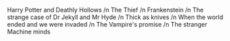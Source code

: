 Harry Potter and Deathly Hollows /n
The Thief /n
Frankenstein /n
The strange case of Dr Jekyll and Mr Hyde /n
Thick as knives /n
When the world ended and we were invaded /n
The Vampire's promise /n
The stranger
Machine minds